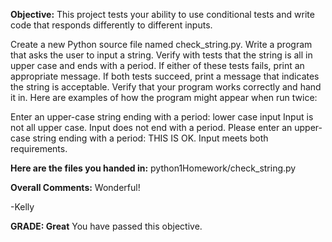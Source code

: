 ﻿**Objective:**
This project tests your ability to use conditional tests and write code that responds differently to different inputs.

Create a new Python source file named check_string.py.
Write a program that asks the user to input a string. Verify with tests that the string is all in upper case and ends with a period. If either of these tests fails, print an appropriate message. If both tests succeed, print a message that indicates the string is acceptable.
Verify that your program works correctly and hand it in.
Here are examples of how the program might appear when run twice:

Enter an upper-case string ending with a period: lower case input
Input is not all upper case.
Input does not end with a period.
Please enter an upper-case string ending with a period: THIS IS OK.
Input meets both requirements.

**Here are the files you handed in:**
python1Homework/check_string.py

**Overall Comments:**
 Wonderful!

-Kelly

**GRADE: Great**
 You have passed this objective.
